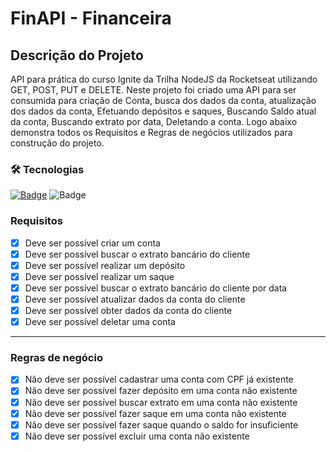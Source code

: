 # FinAPI - Financeira

## Descrição do Projeto
API para prática do curso Ignite da Trilha NodeJS da Rocketseat utilizando GET, POST, PUT e DELETE.
Neste projeto foi criado uma API para ser consumida para criação de Conta, busca dos dados da conta, atualização dos dados da conta, Efetuando depósitos e saques, Buscando Saldo atual da conta, Buscando extrato por data, Deletando a conta. Logo abaixo demonstra todos os Requisitos e Regras de negócios utilizados para construção do projeto.


### 🛠 Tecnologias
<a href="https://nodejs.org/en/">![Badge](https://img.shields.io/badge/Node.js-43853D?style=for-the-badge&logo=node.js&logoColor=white)</a>
![Badge](https://img.shields.io/badge/JavaScript-F7DF1E?style=for-the-badge&logo=javascript&logoColor=black)

### Requisitos

- [x] Deve ser possível criar um conta
- [x] Deve ser possível buscar o extrato bancário do cliente
- [x] Deve ser possível realizar um depósito
- [x] Deve ser possível realizar um saque
- [x] Deve ser possível buscar o extrato bancário do cliente por data
- [x] Deve ser possível atualizar dados da conta do cliente
- [x] Deve ser possível obter dados da conta do cliente
- [x] Deve ser possível deletar uma conta

---

### Regras de negócio

- [x] Não deve ser possível cadastrar uma conta com CPF já existente
- [x] Não deve ser possível fazer depósito em uma conta não existente
- [x] Não deve ser possível buscar extrato em uma conta não existente
- [x] Não deve ser possível fazer saque em uma conta não existente
- [x] Não deve ser possível fazer saque quando o saldo for insuficiente
- [x] Não deve ser possível excluir uma conta não existente